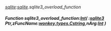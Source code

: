 _[sqlite](../../modules/sqlite/sqlite-module.md):[sqlite](../../modules/sqlite/sqlite-module.md).sqlite3\_overload\_function_
##### Function sqlite3\_overload\_function:[Int](../../modules/wonkey/wonkey-types-int.md)( :[sqlite3](../../modules/sqlite/sqlite-sqlite3.md) Ptr,zFuncName:[wonkey.types.Cstring](../../modules/wonkey/wonkey-types-cstring.md),nArg:[Int](../../modules/wonkey/wonkey-types-int.md) )
